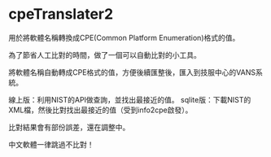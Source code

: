 # cpeTranslater2
用於將軟體名稱轉換成CPE(Common Platform Enumeration)格式的值。

為了節省人工比對的時間，做了一個可以自動比對的小工具。
    
將軟體名稱自動轉成CPE格式的值，方便後續匯整後，匯入到技服中心的VANS系統。

線上版：利用NIST的API做查詢，並找出最接近的值。
sqlite版：下載NIST的XML檔，然後比對找出最接近的值（受到info2cpe啟發）。

比對結果會有部份誤差，還在調整中。

中文軟體一律跳過不比對！
